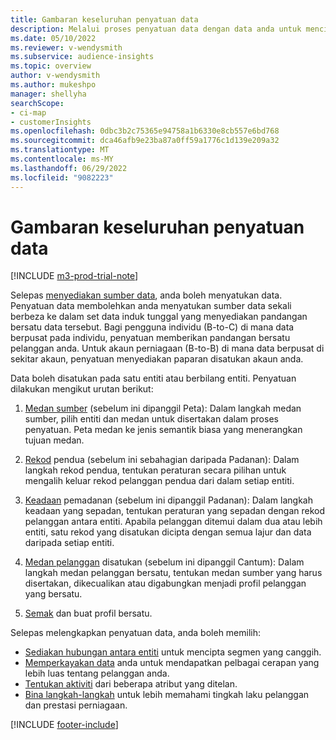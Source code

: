 ```yaml
---
title: Gambaran keseluruhan penyatuan data
description: Melalui proses penyatuan data dengan data anda untuk mencipta satu set data profil pelanggan bersatu.
ms.date: 05/10/2022
ms.reviewer: v-wendysmith
ms.subservice: audience-insights
ms.topic: overview
author: v-wendysmith
ms.author: mukeshpo
manager: shellyha
searchScope:
- ci-map
- customerInsights
ms.openlocfilehash: 0dbc3b2c75365e94758a1b6330e8cb557e6bd768
ms.sourcegitcommit: dca46afb9e23ba87a0ff59a1776c1d139e209a32
ms.translationtype: MT
ms.contentlocale: ms-MY
ms.lasthandoff: 06/29/2022
ms.locfileid: "9082223"
---
```

# <a name="data-unification-overview"></a>Gambaran keseluruhan penyatuan data

[!INCLUDE [m3-prod-trial-note](includes/m3-prod-trial-note.md)]

Selepas [menyediakan sumber data](data-sources.md), anda boleh menyatukan data. Penyatuan data membolehkan anda menyatukan sumber data sekali berbeza ke dalam set data induk tunggal yang menyediakan pandangan bersatu data tersebut. Bagi pengguna individu (B-to-C) di mana data berpusat pada individu, penyatuan memberikan pandangan bersatu pelanggan anda. Untuk akaun perniagaan (B-to-B) di mana data berpusat di sekitar akaun, penyatuan menyediakan paparan disatukan akaun anda.

Data boleh disatukan pada satu entiti atau berbilang entiti. Penyatuan dilakukan mengikut urutan berikut:

1. [Medan sumber](map-entities.md) (sebelum ini dipanggil Peta): Dalam langkah medan sumber, pilih entiti dan medan untuk disertakan dalam proses penyatuan. Peta medan ke jenis semantik biasa yang menerangkan tujuan medan.

1. [Rekod](remove-duplicates.md) pendua (sebelum ini sebahagian daripada Padanan): Dalam langkah rekod pendua, tentukan peraturan secara pilihan untuk mengalih keluar rekod pelanggan pendua dari dalam setiap entiti.

1. [Keadaan](match-entities.md) pemadanan (sebelum ini dipanggil Padanan): Dalam langkah keadaan yang sepadan, tentukan peraturan yang sepadan dengan rekod pelanggan antara entiti. Apabila pelanggan ditemui dalam dua atau lebih entiti, satu rekod yang disatukan dicipta dengan semua lajur dan data daripada setiap entiti.

1. [Medan pelanggan](merge-entities.md) disatukan (sebelum ini dipanggil Cantum): Dalam langkah medan pelanggan bersatu, tentukan medan sumber yang harus disertakan, dikecualikan atau digabungkan menjadi profil pelanggan yang bersatu.  

1. [Semak](review-unification.md) dan buat profil bersatu.

Selepas melengkapkan penyatuan data, anda boleh memilih:

- [Sediakan hubungan antara entiti](relationships.md) untuk mencipta segmen yang canggih.
- [Memperkayakan data](enrichment-hub.md) anda untuk mendapatkan pelbagai cerapan yang lebih luas tentang pelanggan anda.
- [Tentukan aktiviti](activities.md) dari beberapa atribut yang ditelan.
- [Bina langkah-langkah](measures.md) untuk lebih memahami tingkah laku pelanggan dan prestasi perniagaan.

[!INCLUDE [footer-include](includes/footer-banner.md)]
